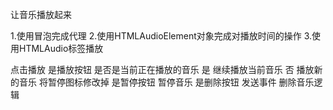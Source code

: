 让音乐播放起来

1.使用冒泡完成代理
2.使用HTMLAudioElement对象完成对播放时间的操作
3.使用HTMLAudio标签播放



点击播放    是播放按钮  是否是当前正在播放的音乐 是 继续播放当前音乐
                                          否 播放新的音乐 将暂停图标修改掉
          是暂停按钮  暂停音乐
          是删除按钮  发送事件 删除音乐逻辑


